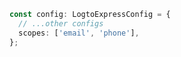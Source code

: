 ```ts title="app.ts"
const config: LogtoExpressConfig = {
  // ...other configs
  scopes: ['email', 'phone'],
};
```
